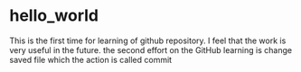 # hello_world
This is the first time for learning of github repository. I feel that the work is very useful in the future.
the second effort on the GitHub learning is change saved file which the action is called commit
